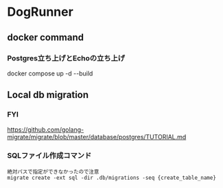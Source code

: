 # DogRunner

## docker command

### Postgres立ち上げとEchoの立ち上げ
docker compose up -d --build

## Local db migration

### FYI
https://github.com/golang-migrate/migrate/blob/master/database/postgres/TUTORIAL.md

### SQLファイル作成コマンド
```
絶対パスで指定ができなかったので注意
migrate create -ext sql -dir .db/migrations -seq {create_table_name}
```
